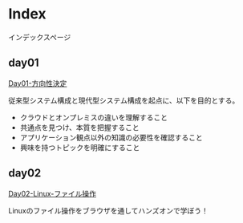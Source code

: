 # Index

インデックスページ

## day01
[Day01-方向性決定](day01/workshop-01.md)

従来型システム構成と現代型システム構成を起点に、以下を目的とする。

* クラウドとオンプレミスの違いを理解すること
* 共通点を見つけ、本質を把握すること
* アプリケーション観点以外の知識の必要性を確認すること
* 興味を持つトピックを明確にすること

## day02
[Day02-Linux-ファイル操作](day02/workshop-02.md)

Linuxのファイル操作をブラウザを通してハンズオンで学ぼう！
